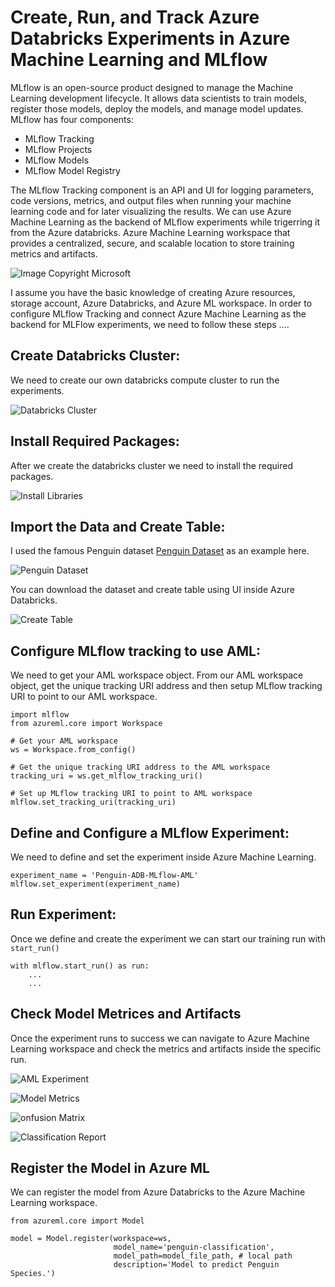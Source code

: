 # Create, Run, and Track Azure Databricks Experiments in Azure Machine Learning and MLflow
MLflow is an open-source product designed to manage the Machine Learning development lifecycle. It allows data scientists to train models, register those models, deploy the models, and manage model updates. MLflow has four components:

-	MLflow Tracking
-	MLflow Projects
-	MLflow Models
-	MLflow Model Registry

The MLflow Tracking component is an API and UI for logging parameters, code versions, metrics, and output files when running your machine learning code and for later visualizing the results.
We can use Azure Machine Learning as the backend of MLflow experiments while trigerring it from the Azure databricks. Azure Machine Learning workspace that provides a centralized, secure, and scalable location to store training metrics and artifacts.

![Image Copyright Microsoft](Images/mlflow-diagram.png?raw=true)

I assume you have the basic knowledge of creating Azure resources, storage account, Azure Databricks, and Azure ML workspace. In order to configure MLflow Tracking and connect Azure Machine Learning as the backend for MLFlow experiments, we need to follow these steps ....

## Create Databricks Cluster:

We need to create our own databricks compute cluster to run the experiments.

![Databricks Cluster](Images/DB_Cluster.JPG?raw=true)

 ## Install Required Packages: 
 
After we create the databricks cluster we need to install the required packages.

![Install Libraries](Images/DB_Cluster_Libraries.JPG?raw=true)

## Import the Data and Create Table:

I used the famous Penguin dataset [Penguin Dataset](https://www.kaggle.com/code/parulpandey/penguin-dataset-the-new-iris/data) as an example here. 

![Penguin Dataset](Images/Penguin.JPG?raw=true)

You can download the dataset and create table using UI inside Azure Databricks.

![Create Table](Images/create_table.JPG?raw=true)


## Configure MLflow tracking to use AML: 

We need to get your AML workspace object. From our AML workspace object, get the unique tracking URI address and then setup MLflow tracking URI to point to our AML workspace.

```
import mlflow
from azureml.core import Workspace

# Get your AML workspace
ws = Workspace.from_config()

# Get the unique tracking URI address to the AML workspace
tracking_uri = ws.get_mlflow_tracking_uri()

# Set up MLflow tracking URI to point to AML workspace
mlflow.set_tracking_uri(tracking_uri)
```

## Define and Configure a MLflow Experiment:

We need to define and set the experiment inside Azure Machine Learning.

```
experiment_name = 'Penguin-ADB-MLflow-AML'
mlflow.set_experiment(experiment_name)
```

## Run Experiment:

Once we define and create the experiment we can start our training run with ` start_run()`

```
with mlflow.start_run() as run:
    ...
    ...
```

## Check Model Metrices and Artifacts

Once the experiment runs to success we can navigate to Azure Machine Learning workspace and check the metrics and artifacts inside the specific run.

![AML Experiment](Images/aml_experiment.JPG?raw=true)

![Model Metrics](Images/model_metric.JPG?raw=true)

![onfusion Matrix](Images/conf_mat.JPG?raw=true)

![Classification Report](Images/class_report.JPG?raw=true)

## Register the Model in Azure ML

We can register the model from Azure Databricks to the Azure Machine Learning workspace.

```
from azureml.core import Model

model = Model.register(workspace=ws, 
                       model_name='penguin-classification',
                       model_path=model_file_path, # local path
                       description='Model to predict Penguin Species.')
```

